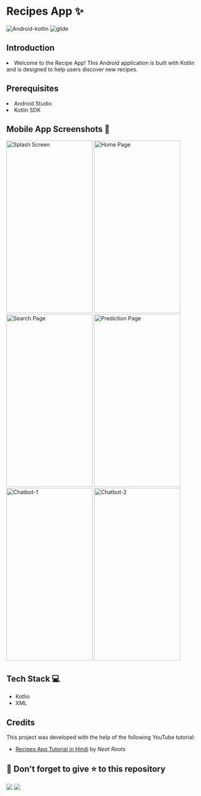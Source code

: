 # Recipes App ✨
![Android-kotlin](https://img.shields.io/badge/Android-Kotlin-blue.svg) ![glide](https://img.shields.io/badge/Library-Glide-orange.svg)

## Introduction
<li>Welcome to the Recipe App! This Android application is built with Kotlin and is designed to help users discover new recipes.</li>

## Prerequisites
<li>Android Studio</li>
<li>Kotlin SDK</li>

## Mobile App Screenshots 📸
<p float="center">
  <img src="https://github.com/YashNagare/Recipes-App/blob/master/screenshots/Splash_Screen.jpeg" title="Splash Screen" height="450px" width="225px">
  <img src="https://github.com/YashNagare/Recipes-App/blob/master/screenshots/Homepage.jpeg" title="Home Page" height="450px" width="225px">
  <img src="https://github.com/YashNagare/Recipes-App/blob/master/screenshots/Search.jpeg" title="Search Page" height="450px" width="225px">
  <img src="https://github.com/YashNagare/Recipes-App/blob/master/screenshots/Category.jpeg" title="Prediction Page" height="450px" width="225px">
  <img src="https://github.com/YashNagare/Recipes-App/blob/master/screenshots/Recipe_Ingredients.jpeg" title="Chatbot-1" height="450px" width="225px">
  <img src="https://github.com/YashNagare/Recipes-App/blob/master/screenshots/Recipe_Steps.jpeg" title="Chatbot-2" height="450px" width="225px">
</p>

## Tech Stack 💻
<ul>
<li>Kotlin</li>
<li>XML</li>
</ul>

## Credits
This project was developed with the help of the following YouTube tutorial:
<ul><li><a href="https://www.youtube.com/watch?v=FtyEIR_ox6Y&t">Recipes App Tutorial in Hindi</a> by <em>Neat Roots</em></li></ul>

## 🤩 Don't forget to give ⭐ to this repository
<img src="https://forthebadge.com/images/badges/built-with-love.svg">
<img src="https://forthebadge.com/images/badges/made-with-kotlin.svg">
